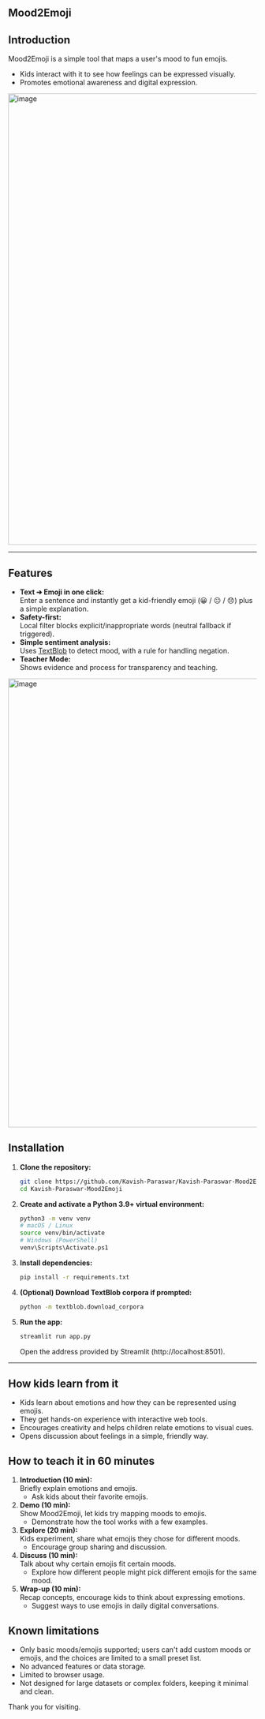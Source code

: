 ## Mood2Emoji

## Introduction
Mood2Emoji is a simple tool that maps a user's mood to fun emojis.  
- Kids interact with it to see how feelings can be expressed visually.  
- Promotes emotional awareness and digital expression.
  
<img width="1918" height="915" alt="image" src="https://github.com/user-attachments/assets/83325efb-c1cd-4001-aefa-23af51aff2c4" />

---

## Features

- **Text ➔ Emoji in one click:**  
  Enter a sentence and instantly get a kid-friendly emoji (😀 / 😐 / 😞) plus a simple explanation.
- **Safety-first:**  
  Local filter blocks explicit/inappropriate words (neutral fallback if triggered).
- **Simple sentiment analysis:**  
  Uses [TextBlob](https://textblob.readthedocs.io/en/dev/) to detect mood, with a rule for handling negation.
- **Teacher Mode:**  
  Shows evidence and process for transparency and teaching.

<img width="1919" height="910" alt="image" src="https://github.com/user-attachments/assets/3eabc390-e996-4d1b-9e89-dd092b55f9bd" />


## Installation

1. **Clone the repository:**
    ```sh
    git clone https://github.com/Kavish-Paraswar/Kavish-Paraswar-Mood2Emoji.git
    cd Kavish-Paraswar-Mood2Emoji
    ```

2. **Create and activate a Python 3.9+ virtual environment:**
    ```sh
    python3 -m venv venv
    # macOS / Linux
    source venv/bin/activate
    # Windows (PowerShell)
    venv\Scripts\Activate.ps1
    ```

3. **Install dependencies:**
    ```sh
    pip install -r requirements.txt
    ```

4. **(Optional) Download TextBlob corpora if prompted:**
    ```sh
    python -m textblob.download_corpora
    ```

5. **Run the app:**
    ```sh
    streamlit run app.py
    ```
    Open the address provided by Streamlit (http://localhost:8501).
   
---

## How kids learn from it
- Kids learn about emotions and how they can be represented using emojis.
- They get hands-on experience with interactive web tools.
- Encourages creativity and helps children relate emotions to visual cues.
- Opens discussion about feelings in a simple, friendly way.

## How to teach it in 60 minutes
1. **Introduction (10 min):**  
   Briefly explain emotions and emojis.
   - Ask kids about their favorite emojis.
2. **Demo (10 min):**  
   Show Mood2Emoji, let kids try mapping moods to emojis.
   - Demonstrate how the tool works with a few examples.
3. **Explore (20 min):**  
   Kids experiment, share what emojis they chose for different moods.
   - Encourage group sharing and discussion.
4. **Discuss (10 min):**  
   Talk about why certain emojis fit certain moods.
   - Explore how different people might pick different emojis for the same mood.
5. **Wrap-up (10 min):**  
   Recap concepts, encourage kids to think about expressing emotions.
   - Suggest ways to use emojis in daily digital conversations.

## Known limitations
- Only basic moods/emojis supported; users can't add custom moods or emojis, and the choices are limited to a small preset list.
- No advanced features or data storage.
- Limited to browser usage.
- Not designed for large datasets or complex folders, keeping it minimal and clean.

Thank you for visiting.
